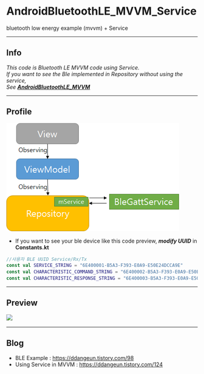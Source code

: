 # AndroidBluetoothLE_MVVM_Service

bluetooth low energy example (mvvm) + Service

---

## Info

*This code is Bluetooth LE MVVM code using Service.  
If you want to see the Ble implemented in Repository without using the service,  
See [**AndroidBluetoothLE_MVVM**](https://github.com/DDANGEUN/AndroidBluetoothLE_MVVM)*

---


## Profile


<img src = "https://github.com/DDANGEUN/AndroidBluetoothLE_MVVM_Service/blob/main/structimg.png">  

- If you want to see your ble device like this code preview, ***modify UUID*** in **Constants.kt**  
```Kotlin
//사용자 BLE UUID Service/Rx/Tx
const val SERVICE_STRING = "6E400001-B5A3-F393-E0A9-E50E24DCCA9E"
const val CHARACTERISTIC_COMMAND_STRING = "6E400002-B5A3-F393-E0A9-E50E24DCCA9E"
const val CHARACTERISTIC_RESPONSE_STRING = "6E400003-B5A3-F393-E0A9-E50E24DCCA9E"
```

---


## Preview

<img src = "https://github.com/DDANGEUN/AndroidBLE_MVVM/blob/master/ble.gif" width="30%">

---

## Blog
- BLE Example : https://ddangeun.tistory.com/98
- Using Service in MVVM : https://ddangeun.tistory.com/124
